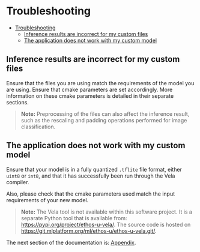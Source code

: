 # Troubleshooting

- [Troubleshooting](#troubleshooting)
  - [Inference results are incorrect for my custom files](#inference-results-are-incorrect-for-my-custom-files)
  - [The application does not work with my custom model](#the-application-does-not-work-with-my-custom-model)

## Inference results are incorrect for my custom files

Ensure that the files you are using match the requirements of the model you are using. Ensure that cmake parameters are
set accordingly. More information on these cmake parameters is detailed in their separate sections.

> **Note:** Preprocessing of the files can also affect the inference result, such as the rescaling and padding
> operations performed for image classification.

## The application does not work with my custom model

Ensure that your model is in a fully quantized `.tflite` file format, either `uint8` or `int8`, and that it has
successfully been run through the Vela compiler.

Also, please check that the cmake parameters used match the input requirements of your new model.

> **Note:** The Vela tool is not available within this software project. It is a separate Python tool that is available
> from: <https://pypi.org/project/ethos-u-vela/>. The source code is hosted on
> <https://git.mlplatform.org/ml/ethos-u/ethos-u-vela.git/>.

The next section of the documentation is: [Appendix](appendix.md).
